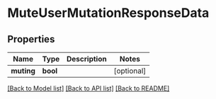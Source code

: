 # MuteUserMutationResponseData

## Properties
Name | Type | Description | Notes
------------ | ------------- | ------------- | -------------
**muting** | **bool** |  | [optional] 

[[Back to Model list]](../../README.md#documentation-for-models) [[Back to API list]](../../README.md#documentation-for-api-endpoints) [[Back to README]](../../README.md)

